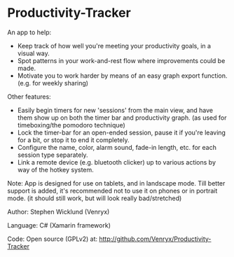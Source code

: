 # Productivity-Tracker
An app to help:
* Keep track of how well you're meeting your productivity goals, in a visual way.
* Spot patterns in your work-and-rest flow where improvements could be made.
* Motivate you to work harder by means of an easy graph export function. (e.g. for weekly sharing)

Other features:
* Easily begin timers for new 'sessions' from the main view, and have them show up on both the timer bar and productivity graph. (as used for timeboxing/the pomodoro technique)
* Lock the timer-bar for an open-ended session, pause it if you're leaving for a bit, or stop it to end it completely.
* Configure the name, color, alarm sound, fade-in length, etc. for each session type separately.
* Link a remote device (e.g. bluetooth clicker) up to various actions by way of the hotkey system.

Note: App is designed for use on tablets, and in landscape mode. Till better support is added, it's recommended not to use it on phones or in portrait mode. (it should still work, but will look really bad/stretched)

Author: Stephen Wicklund (Venryx)

Language: C# (Xamarin framework)

Code: Open source (GPLv2) at: http://github.com/Venryx/Productivity-Tracker